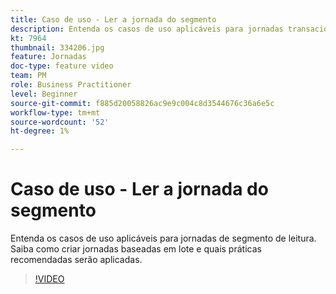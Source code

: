 ```yaml
---
title: Caso de uso - Ler a jornada do segmento
description: Entenda os casos de uso aplicáveis para jornadas transacionais. Saiba como criar jornadas transacionais e quais práticas recomendadas devem ser aplicadas.
kt: 7964
thumbnail: 334206.jpg
feature: Jornadas
doc-type: feature video
team: PM
role: Business Practitioner
level: Beginner
source-git-commit: f885d20058826ac9e9c004c8d3544676c36a6e5c
workflow-type: tm+mt
source-wordcount: '52'
ht-degree: 1%

---
```



# Caso de uso - Ler a jornada do segmento

Entenda os casos de uso aplicáveis para jornadas de segmento de leitura. Saiba como criar jornadas baseadas em lote e quais práticas recomendadas serão aplicadas.

>[!VIDEO](https://video.tv.adobe.com/v/334206?quality=12)
